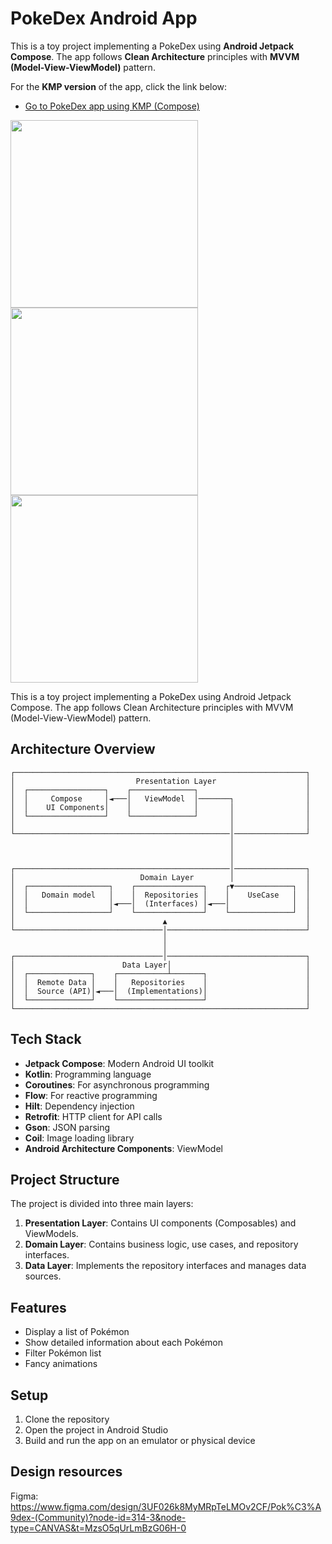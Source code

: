 # PokeDex Android App  

This is a toy project implementing a PokeDex using **Android Jetpack Compose**. The app follows **Clean Architecture** principles with **MVVM (Model-View-ViewModel)** pattern.

For the **KMP version** of the app, click the link below:
- [Go to PokeDex app using KMP (Compose)](https://github.com/sejun2/PokedexKMP)

<img src="https://github.com/user-attachments/assets/22a510f0-7e90-4d54-8cbe-de49070d1ae6" width="300">
<img src="https://github.com/user-attachments/assets/31897a7e-1f8a-4da9-a71e-dec7f700dc2e" width="300">
<img src="https://github.com/user-attachments/assets/2df0a208-3ba1-4509-9fbf-0d18bac7624a" width="300">

This is a toy project implementing a PokeDex using Android Jetpack Compose. The app follows Clean Architecture principles with MVVM (Model-View-ViewModel) pattern.

## Architecture Overview
```
┌─────────────────────────────────────────────────────────────────┐
│                           Presentation Layer                    │
│  ┌─────────────────┐    ┌──────────────┐                        │
│  │     Compose     │◄───│   ViewModel  │───────┐                │
│  │    UI Components│    │              │       │                │
│  └─────────────────┘    └──────────────┘       │                │
│                                                │                │
└────────────────────────────────────────────────│────────────────┘
                                                 │
                                                 │
                                                 │
┌────────────────────────────────────────────────│────────────────┐
│                            Domain Layer        │                │
│  ┌──────────────────┐    ┌───────────────┐    ┌▼─────────────┐  │
│  │   Domain model   │    │  Repositories │    │    UseCase   │  │
│  │                  │◄───│  (Interfaces) │◄───│              │  │
│  └──────────────────┘    └───────────────┘    └──────────────┘  │
│                                 ▲                               │
└─────────────────────────────────│───────────────────────────────┘
                                  │
                                  │
┌─────────────────────────────────│───────────────────────────────┐
│                        Data Layer│                              │
│  ┌──────────────┐    ┌───────────┴───────┐                      │
│  │  Remote Data │    │   Repositories    │                      │
│  │  Source (API)│◄───│  (Implementations)│                      │
│  └──────────────┘    └───────────────────┘                      │
└─────────────────────────────────────────────────────────────────┘
```
## Tech Stack

- **Jetpack Compose**: Modern Android UI toolkit
- **Kotlin**: Programming language
- **Coroutines**: For asynchronous programming
- **Flow**: For reactive programming
- **Hilt**: Dependency injection
- **Retrofit**: HTTP client for API calls
- **Gson**: JSON parsing
- **Coil**: Image loading library
- **Android Architecture Components**: ViewModel

## Project Structure

The project is divided into three main layers:

1. **Presentation Layer**: Contains UI components (Composables) and ViewModels.
2. **Domain Layer**: Contains business logic, use cases, and repository interfaces.
3. **Data Layer**: Implements the repository interfaces and manages data sources.

## Features

- Display a list of Pokémon
- Show detailed information about each Pokémon
- Filter Pokémon list
- Fancy animations

## Setup

1. Clone the repository
2. Open the project in Android Studio
3. Build and run the app on an emulator or physical device

## Design resources
Figma: https://www.figma.com/design/3UF026k8MyMRpTeLMOv2CF/Pok%C3%A9dex-(Community)?node-id=314-3&node-type=CANVAS&t=MzsO5qUrLmBzG06H-0
